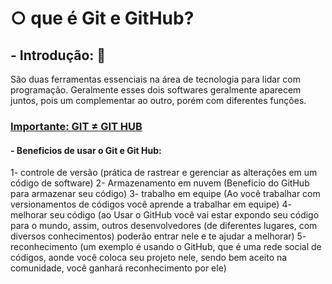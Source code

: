 #  			○ que é Git e GitHub?

## 						  - Introdução: :book:

São duas ferramentas essenciais na área de tecnologia para lidar com programação. Geralmente esses dois softwares geralmente aparecem juntos, pois um complementar ao outro, porém com diferentes funções.

### 						<u>**Importante**: GIT **≠** GIT HUB</u> 



####  - Beneficios de usar o Git e Git Hub:

1- controle de versão (prática de rastrear e gerenciar as alterações em um código de software)
2- Armazenamento em nuvem (Beneficio do GitHub para armazenar seu código)
3- trabalho em equipe (Ao você trabalhar com versionamentos de códigos você aprende a trabalhar em equipe)
4- melhorar seu código (ao Usar o GitHub você vai estar expondo seu código para o mundo, assim, outros desenvolvedores (de diferentes lugares, com diversos conhecimentos) poderão entrar nele e te ajudar a melhorar)
5- reconhecimento (um exemplo é usando o GitHub, que é uma rede social de códigos, aonde você coloca seu projeto nele, sendo bem aceito na comunidade, você ganhará reconhecimento por ele)

